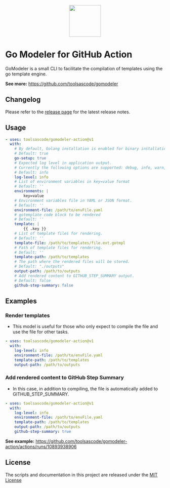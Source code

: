 
<p align="center"><a href="https://github.com/toolsascode/protomagic"><image src="https://raw.githubusercontent.com/toolsascode/protomagic/main/assets/protomagic.png" style="width: 100px;"></a></p>

# Go Modeler for GitHub Action

GoModeler is a small CLI to facilitate the compilation of templates using the go template engine.

**See more:** <https://github.com/toolsascode/gomodeler>

## Changelog

Please refer to the [release page](https://github.com/toolsascode/gomodeler/releases) for the latest release notes.

## Usage

```yaml
- uses: toolsascode/gomodeler-action@v1
  with:
    # By default, Golang installation is enabled for binary installation via `go install` command.
    # Default: true
    go-setup: true
    # Expected log level in application output.
    # Currently the following options are supported: debug, info, warn, error, fatal or panic
    # Default: info
    log-level: info
    # List of environment variables in key=value format
    # Default: ''
    environments: |
        key=value
    # Environment variables file in YAML or JSON format.
    # Default: ''
    environment-file: /path/to/envFile.yaml
    # gotemplate code block to be rendered
    # Default: ''
    template: |
        {{ .key }}
    # List of template files for rendering.
    # Default: ''
    template-file: /path/to/templates/file.ext.gotmpl
    # Path of template files for rendering.
    # Default: ''
    template-path: /path/to/templates
    # The path where the rendered files will be stored.
    # Default: "./outputs"
    output-path: /path/to/outputs
    # Add rendered content to GITHUB_STEP_SUMMARY output.
    # Default: false
    github-step-summary: false
```

## Examples

### Render templates

- This model is useful for those who only expect to compile the file and use the file for other tasks.

```yaml
- uses: toolsascode/gomodeler-action@v1
  with:
    log-level: info
    environment-file: /path/to/envFile.yaml
    template-path: /path/to/templates
    output-path: /path/to/outputs
```

### Add rendered content to GitHub Step Summary

- In this case, in addition to compiling, the file is automatically added to GITHUB_STEP_SUMMARY.

```yaml
- uses: toolsascode/gomodeler-action@v1
  with:
    log-level: info
    environment-file: /path/to/envFile.yaml
    template-path: /path/to/templates
    output-path: /path/to/outputs
    github-step-summary: true
```

**See example:** <https://github.com/toolsascode/gomodeler-action/actions/runs/10893938906>

## License
The scripts and documentation in this project are released under the [MIT License](./LICENSE.md)
